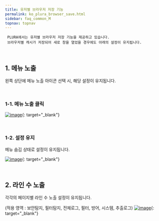```yaml
---
title: 유저별 브라우저 저장 기능
permalink: ko_plura_browser_save.html
sidebar: faq_common_M
topnav: topnav
---
```


     PLURA에서는 유저별 브라우저 저장 기능을 제공하고 있습니다.
     브라우저별 캐시가 저장되어 새로 창을 열었을 경우에도 아래의 설정이 유지됩니다.

<br />

## 1. 메뉴 노출 

왼쪽 상단에 메뉴 노출 아이콘 선택 시, 해당 설정이 유지됩니다.

<br />

### 1-1. 메뉴 노출 클릭

[![image](/docs/images/Additianal/plura_b/1.png)](/docs/images/Additianal/plura_b/1.png){: target="_blank"}

<br />

### 1-2. 설정 유지

메뉴 숨김 상태로 설정이 유지됩니다.

[![image](/docs/images/Additianal/plura_b/2.png)](/docs/images/Additianal/plura_b/2.png){: target="_blank"}

<br />

## 2. 라인 수 노출 

각각의 페이지별 라인 수 노출 설정이 유지됩니다.

(적용 영역 : 보안탐지, 필터탐지, 전체로그, 필터, 방어, 시스템, 추출로그)
[![image](/docs/images/Additianal/plura_b/3.png)](/docs/images/Additianal/plura_b/3.png){: target="_blank"}
